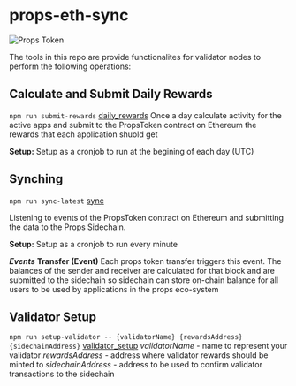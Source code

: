 # props-eth-sync

![Props Token](https://propsproject.com/static/images/main-logo.png)

The tools in this repo are provide functionalites for validator nodes to perform the following operations:

## Calculate and Submit Daily Rewards
```npm run submit-rewards```
[daily_rewards](./lib/services/daily_rewards.ts)
Once a day calculate activity for the active apps and submit to the PropsToken contract on Ethereum the rewards that each application shuold get

**Setup:**
Setup as a cronjob to run at the begining of each day (UTC)

## Synching
```npm run sync-latest```
[sync](./lib/services/sync.ts)

Listening to events of the PropsToken contract on Ethereum and submitting the data to the Props Sidechain.

**Setup:**
Setup as a cronjob to run every minute

***Events***
**Transfer (Event)**
Each props token transfer triggers this event. The balances of the sender and receiver are calculated for that block and are submitted to the sidechain so sidechain can store on-chain balance for all users to be used by applications in the props eco-system

## Validator Setup
```npm run setup-validator -- {validatorName} {rewardsAddress} {sidechainAddress}```
[validator_setup](./lib/services/validator_setup.ts)
*validatorName* - name to represent your validator
*rewardsAddress* - address where validator rewards should be minted to
*sidechainAddress* - address to be used to confirm validator transactions to the sidechain

